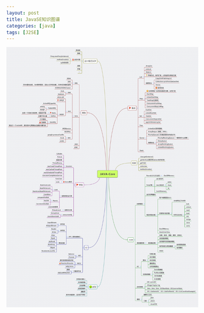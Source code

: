 ```yaml
---
layout: post
title: JavaSE知识图谱
categories: [java]
tags: [J2SE]
---
```

![j2se_road](/album/J2SE.gif)
